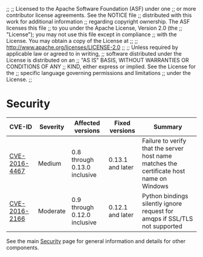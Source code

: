 ;;
;; Licensed to the Apache Software Foundation (ASF) under one
;; or more contributor license agreements.  See the NOTICE file
;; distributed with this work for additional information
;; regarding copyright ownership.  The ASF licenses this file
;; to you under the Apache License, Version 2.0 (the
;; "License"); you may not use this file except in compliance
;; with the License.  You may obtain a copy of the License at
;; 
;;   http://www.apache.org/licenses/LICENSE-2.0
;; 
;; Unless required by applicable law or agreed to in writing,
;; software distributed under the License is distributed on an
;; "AS IS" BASIS, WITHOUT WARRANTIES OR CONDITIONS OF ANY
;; KIND, either express or implied.  See the License for the
;; specific language governing permissions and limitations
;; under the License.
;;

# Security

| CVE-ID | Severity | Affected versions | Fixed versions | Summary |
| ------ | -------- | ----------------- | -------------- | ------- |
| [CVE-2016-4467](/cves/CVE-2016-4467.html) | Medium | 0.8 through 0.13.0 inclusive | 0.13.1 and later | Failure to verify that the server host name matches the certificate host name on Windows |
| [CVE-2016-2166](/cves/CVE-2016-2166.html) | Moderate | 0.9 through 0.12.0 inclusive | 0.12.1 and later | Python bindings silently ignore request for amqps if SSL/TLS not supported |

See the main [Security](/security.html) page for general
information and details for other components.
